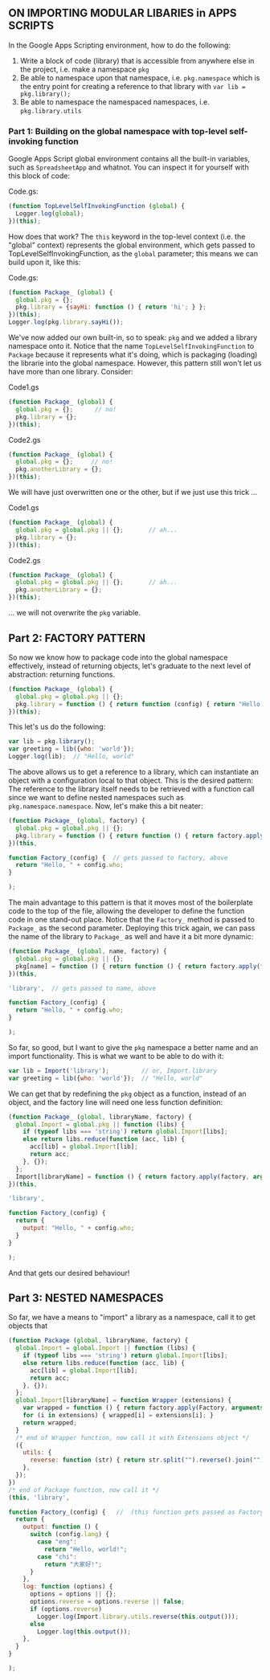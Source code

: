 ## ON IMPORTING MODULAR LIBARIES in APPS SCRIPTS

In the Google Apps Scripting environment, how to do the following:
1. Write a block of code (library) that is accessible from anywhere else in the project, i.e. make a namespace `pkg`
2. Be able to namespace upon that namespace, i.e. `pkg.namespace` which is the entry point for creating a reference to that library with `var lib = pkg.library();`
3. Be able to namespace the namespaced namespaces, i.e. `pkg.library.utils`

### Part 1: Building on the global namespace with top-level self-invoking function

Google Apps Script global environment contains all the built-in variables, such as `SpreadsheetApp` and whatnot. You can inspect it for yourself with this block of code:

Code.gs:
```js
(function TopLevelSelfInvokingFunction (global) {
  Logger.log(global);
})(this);
```

How does that work? The ```this``` keyword in the top-level context (i.e. the "global" context) represents the global environment, which gets passed to TopLevelSelfInvokingFunction, as the ```global``` parameter; this means we can build upon it, like this:

Code.gs:
```js
(function Package_ (global) {
  global.pkg = {};
  pkg.library = {sayHi: function () { return 'hi'; } };
})(this);
Logger.log(pkg.library.sayHi());
```

We've now added our own built-in, so to speak: ```pkg``` and we added a library namespace onto it. Notice that the name ```TopLevelSelfInvokingFunction``` to ```Package``` because it represents what it's doing, which is packaging (loading) the librarie into the global namespace. However, this pattern still won't let us have more than one library. Consider:

Code1.gs
```js
(function Package_ (global) {
  global.pkg = {};      // no!
  pkg.library = {};
})(this);
```

Code2.gs
```js
(function Package_ (global) {
  global.pkg = {};     // no!
  pkg.anotherLibrary = {};
})(this);
```
We will have just overwritten one or the other, but if we just use this trick …

Code1.gs
```js
(function Package_ (global) {
  global.pkg = global.pkg || {};       // ah...
  pkg.library = {};
})(this);
```

Code2.gs
```js
(function Package_ (global) {
  global.pkg = global.pkg || {};       // ah...
  pkg.anotherLibrary = {}; 
})(this);
```
… we will not overwrite the ```pkg``` variable.

## Part 2: FACTORY PATTERN

So now we know how to package code into the global namespace effectively, instead of returning objects, let's graduate to the next level of abstraction: returning functions.

```js
(function Package_ (global) {
  global.pkg = global.pkg || {};
  pkg.library = function () { return function (config) { return "Hello, " + config.who; } };
})(this);
```

This let's us do the following:

```js
var lib = pkg.library();
var greeting = lib({who: 'world'});
Logger.log(lib);  // "Hello, world"
```

The above allows us to get a reference to a library, which can instantiate an object with a configuration local to that object.  This is the desired pattern: The reference to the library itself needs to be retrieved with a function call since we want to define nested namespaces such as ```pkg.namespace.namespace```. Now, let's make this a bit neater:

```js
(function Package_ (global, factory) {
  global.pkg = global.pkg || {};
  pkg.library = function () { return function () { return factory.apply(factory, arguments); }; };
})(this,

function Factory_(config) {  // gets passed to factory, above
  return "Hello, " + config.who;
}

);
```

The main advantage to this pattern is that it moves most of the boilerplate code to the top of the file, allowing the developer to define the function code in one stand-out place. Notice that the ```Factory_``` method is passed to ```Package_``` as the second parameter. Deploying this trick again, we can pass the name of the library to ```Package_``` as well and have it a bit more dynamic:

```js
(function Package_ (global, name, factory) {
  global.pkg = global.pkg || {};
  pkg[name] = function () { return function () { return factory.apply(factory, arguments); }; };
})(this, 

'library',  // gets passed to name, above

function Factory_(config) {
  return "Hello, " + config.who;
}

);
```

So far, so good, but I want to give the ```pkg``` namespace a better name and an import functionality. This is what we want to be able to do with it:

```js
var lib = Import('library');         // or, Import.library
var greeting = lib({who: 'world'});  // "Hello, world"
```

We can get that by redefining the ```pkg``` object as a function, instead of an object, and the factory line will need one less function definition:

```js
(function Package_ (global, libraryName, factory) {
  global.Import = global.pkg || function (libs) { 
    if (typeof libs === 'string') return global.Import[libs];
    else return libs.reduce(function (acc, lib) { 
      acc[lib] = global.Import[lib];
      return acc;
    }, {});
  };
  Import[libraryName] = function () { return factory.apply(factory, arguments); };
})(this,

'library',

function Factory_(config) {
  return {
    output: "Hello, " + config.who;
  }
}

);
```

And that gets our desired behaviour!


## Part 3: NESTED NAMESPACES

So far, we have a means to "import" a library as a namespace, call it to get objects that

```js
(function Package (global, libraryName, factory) {  
  global.Import = global.Import || function (libs) { 
    if (typeof libs === 'string') return global.Import[libs];
    else return libs.reduce(function (acc, lib) { 
      acc[lib] = global.Import[lib];
      return acc;
    }, {});
  };
  global.Import[libraryName] = function Wrapper (extensions) { 
    var wrapped = function () { return factory.apply(Factory, arguments); } 
    for (i in extensions) { wrapped[i] = extensions[i]; }
    return wrapped;
  }
  /* end of Wrapper function, now call it with Extensions object */
  ({
    utils: {
      reverse: function (str) { return str.split("").reverse().join(""); },
    },
  });
})
/* end of Package function, now call it */
(this, 'library',

function Factory_(config) {   //  (this function gets passed as Factory arg above)
  return {
    output: function () { 
      switch (config.lang) {
        case "eng":
          return "Hello, world!";
        case "chi":
          return "大家好!";
      }
    },
    log: function (options) {
      options = options || {};
      options.reverse = options.reverse || false;
      if (options.reverse)
        Logger.log(Import.library.utils.reverse(this.output()));
      else
        Logger.log(this.output());
    },
  }
}

);
```
